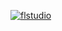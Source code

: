 [![flstudio](https://github.com/kubahalama/kubahalama/assets/155463517/96f394e3-646e-4f71-916c-db0a9a3ad442)](https://shorturl.at/cfgO0)
